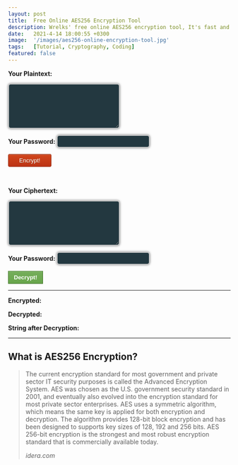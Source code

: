 ```yaml
---
layout: post
title:  Free Online AES256 Encryption Tool
description: Wrelks' free online AES256 encryption tool, It's fast and easy!
date:   2021-4-14 18:00:55 +0300
image:  '/images/aes256-online-encryption-tool.jpg'
tags:   [Tutorial, Cryptography, Coding]
featured: false
---
```


<strong><label>Your Plaintext: </label></strong>
<textarea id="demo0" class="plaintextfield" cols="25" rows="5"></textarea>

<strong><label>Your Password: </label></strong>
<input type="text" class="plaintextfield" id="demo">

<button class="encrypt" onclick="submitDetails()">Encrypt!</button>

<br>

<strong><label>Your Ciphertext: </label></strong>
<textarea class="plaintextfield" id="cipher" cols="25" rows="5"></textarea>

<strong><label>Your Password: </label></strong>
<input type="text" class="plaintextfield" id="pass">

<button class="decrypt" onclick="submitDetails2()">Decrypt!</button>

<hr>

<strong><label>Encrypted:</label></strong>
<span id="demo1"></span>

<strong><label>Decrypted:</label></strong>
<span id="demo2"></span>

<strong><label>String after Decryption:</label></strong>
<span id="demo3"></span>

<hr>

## What is AES256 Encryption?

> The current encryption standard for most government and private sector IT security purposes is called the Advanced Encryption System.  AES was chosen as the U.S. government security standard in 2001, and eventually also evolved into the encryption standard for most private sector enterprises.
> AES uses a symmetric algorithm, which means the same key is applied for both encryption and decryption. The algorithm provides 128-bit block encryption and has been designed to supports key sizes of 128, 192 and 256 bits. AES 256-bit encryption is the strongest and most robust encryption standard that is commercially available today.
>
> <cite>idera.com</cite>

<script src="https://cdnjs.cloudflare.com/ajax/libs/crypto-js/3.1.2/rollups/aes.js"></script>
<script>

function submitDetails() {

    var myString = document.getElementById("demo0").value;
    var myPassword = document.getElementById("demo").value;

    var encrypted = CryptoJS.AES.encrypt(myString, myPassword);
    var decrypted = CryptoJS.AES.decrypt(encrypted, myPassword);

    document.getElementById("demo1").innerHTML = encrypted;
    document.getElementById("demo2").innerHTML = decrypted;
    document.getElementById("demo3").innerHTML = decrypted.toString(CryptoJS.enc.Utf8);

}

function submitDetails2() {

    var cipherText = document.getElementById("cipher").value;
    var pass = document.getElementById("pass").value;

    var decrypted = CryptoJS.AES.decrypt(cipherText, pass);

    document.getElementById("demo1").innerHTML = "---";
    document.getElementById("demo2").innerHTML = decrypted;
    document.getElementById("demo3").innerHTML = decrypted.toString(CryptoJS.enc.Utf8);

}

</script>

<style>

.plaintextfield {
     padding: 4px;
     font-size: 15px;
     border-width: 2px;
     border-color: #cccccc;
     background-color: #233840;
     color: #ffffff;
     border-style: solid;
     border-radius: 6px;
     box-shadow: 0px 0px 5px rgba(66,66,66,.75);
     text-shadow: 0px 0px 5px rgba(66,66,66,.75);
}

.encrypt {
	box-shadow:inset 0px 1px 0px 0px #cf866c;
	background:linear-gradient(to bottom, #d0451b 5%, #bc3315 100%);
	background-color:#d0451b;
	border-radius:3px;
	border:1px solid #942911;
	display:inline-block;
	cursor:pointer;
	color:#ffffff;
	font-family:Arial;
	font-size:13px;
	padding:6px 24px;
	text-decoration:none;
	text-shadow:0px 1px 0px #854629;
}
.encrypt:hover {
	background:linear-gradient(to bottom, #bc3315 5%, #d0451b 100%);
	background-color:#bc3315;
}
.encrypt:active {
	position:relative;
	top:1px;
}

.decrypt {
	box-shadow:inset 0px 1px 0px 0px #9acc85;
	background:linear-gradient(to bottom, #74ad5a 5%, #68a54b 100%);
	background-color:#74ad5a;
	border:1px solid #3b6e22;
	display:inline-block;
	cursor:pointer;
	color:#ffffff;
	font-family:Arial;
	font-size:13px;
	font-weight:bold;
	padding:6px 12px;
	text-decoration:none;
}
.decrypt:hover {
	background:linear-gradient(to bottom, #68a54b 5%, #74ad5a 100%);
	background-color:#68a54b;
}
.decrypt:active {
	position:relative;
	top:1px;
}

</style>

